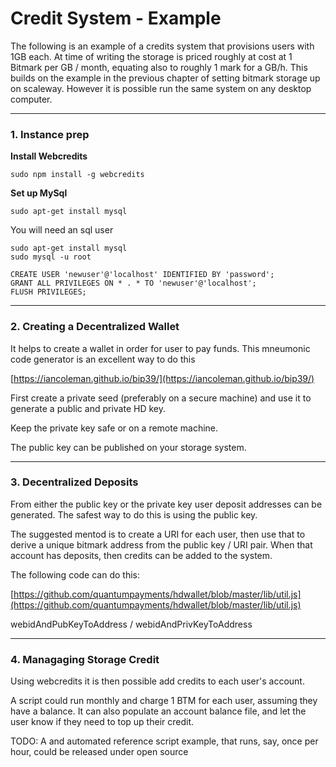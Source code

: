 # Credit System - Example

The following is an example of a credits system that provisions users with 1GB each.  At time of writing the storage is priced roughly at cost at 1 Bitmark per GB / month, equating also to roughly 1 mark for a GB/h.  This builds on the example in the previous chapter of setting bitmark storage up on scaleway.  However it is possible run the same system on any desktop computer.

---

### 1. Instance prep 

**Install Webcredits**

```
sudo npm install -g webcredits
```

**Set up MySql**

```
sudo apt-get install mysql
```

You will need an sql user

```
sudo apt-get install mysql
sudo mysql -u root

CREATE USER 'newuser'@'localhost' IDENTIFIED BY 'password';
GRANT ALL PRIVILEGES ON * . * TO 'newuser'@'localhost';
FLUSH PRIVILEGES;
```

---

### 2. **Creating a Decentralized Wallet**

It helps to create a wallet in order for user to pay funds.  This mneumonic code generator is an excellent way to do this

[https://iancoleman.github.io/bip39/](https://iancoleman.github.io/bip39/)

First create a private seed \(preferably on a secure machine\) and use it to generate a public and private HD key.

Keep the private key safe or on a remote machine.

The public key can be published on your storage system.

---

### 3. **Decentralized Deposits**

From either the public key or the private key user deposit addresses can be generated.  The safest way to do this is using the public key.

The suggested mentod is to create a URI for each user, then use that to derive a unique bitmark address from the public key / URI pair.  When that account has deposits, then credits can be added to the system.

The following code can do this:

[https://github.com/quantumpayments/hdwallet/blob/master/lib/util.js](https://github.com/quantumpayments/hdwallet/blob/master/lib/util.js)

webidAndPubKeyToAddress / webidAndPrivKeyToAddress

---

### 4. Managaging Storage Credit

Using webcredits it is then possible add credits to each user's account.

A script could run monthly and charge 1 BTM for each user, assuming they have a balance.  It can also populate an account balance file, and let the user know if they need to top up their credit.

TODO: A and automated reference script example, that runs, say, once per hour, could be released under open source


